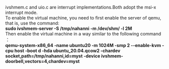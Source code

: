 ivshmem.c and uio.c are interrupt implementations.Both adopt the msi-x interrupt mode.   
To enable the virtual machine, you need to first enable the server of qemu, that is, use the command:   
      **sudo ivshmem-server -S /tmp/nahanni  -m /dev/shm/ -l 2M**  
Then enable the virtual machine in a way similar to the following command ：   
       **qemu-system-x86_64 -name ubuntu20 -m 1024M -smp 2 --enable-kvm -cpu host -boot d -hda ubuntu_20.04.qcow2  -chardev socket,path=/tmp/nahanni,id=myst -device ivshmem-doorbell,vectors=4,chardev=myst**  
